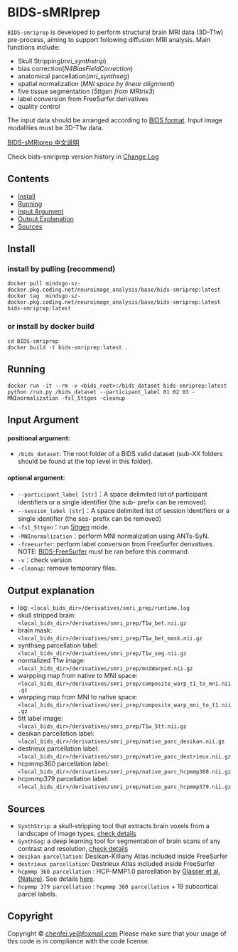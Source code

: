 

# BIDS-sMRIprep

`BIDS-smriprep` is developed to perform structural brain MRI data (3D-T1w) pre-process, aiming to support following diffusion MRI analysis. Main functions include:
- Skull Stripping(*mri_synthstrip*)
- bias correction(*N4BiasFieldCorrection*)
- anatomical parcellation(*mri_synthseg*)
- spatial normalization (*MNI space by linear alignment*)
- five tissue segmentation (*5ttgen from MRtrix3*)
- label conversion from FreeSurfer derivatives
- quality control

The input data should be arranged according to [BIDS format](https://bids.neuroimaging.io/). Input image modalities must be 3D-T1w data. 

[BIDS-sMRIprep 中文说明](resources/README_Chs.md)

Check bids-smriprep version history in [Change Log](resources/CHANGELOG.md)

## Contents
* [Install](#Install)
* [Running](#running)
* [Input Argument](#input-argument)
* [Output Explanation](#output-explanation)
* [Sources](#sources)

## Install
### install by pulling (recommend)
```
docker pull mindsgo-sz-docker.pkg.coding.net/neuroimage_analysis/base/bids-smriprep:latest
docker tag  mindsgo-sz-docker.pkg.coding.net/neuroimage_analysis/base/bids-smriprep:latest  bids-smriprep:latest
```

### or install by docker build
```
cd BIDS-smriprep
docker build -t bids-smriprep:latest .
```

## Running
```
docker run -it --rm -v <bids_root>:/bids_dataset bids-smriprep:latest python /run.py /bids_dataset --participant_label 01 02 03 -MNInormalization -fsl_5ttgen -cleanup
```

## Input Argument
####   positional argument:
-   `/bids_dataset`: The root folder of a BIDS valid dataset (sub-XX folders should be found at the top level in this folder).

####   optional argument:
-   `--participant_label [str]`：A space delimited list of participant identifiers or a single identifier (the sub- prefix can be removed)
-   `--session_label [str]`：A space delimited list of session identifiers or a single identifier (the ses- prefix can be removed)
- `-fsl_5ttgen`：run [5ttgen](https://mrtrix.readthedocs.io/en/dev/reference/commands/5ttgen.html) mode.
- `-MNInormalization`：perform MNI normalization using ANTs-SyN.
- `-freesurfer`: perform label conversion from FreeSurfer derivatives. NOTE: [BIDS-FreeSurfer](https://github.com/chenfei-ye/BIDS-freesurfer) must be ran before this command. 
- `-v`：check version 
- `-cleanup`: remove temporary files.


## Output explanation
-   log:  `<local_bids_dir>/derivatives/smri_prep/runtime.log`
-   skull stripped brain:  `<local_bids_dir>/derivatives/smri_prep/T1w_bet.nii.gz`
-   brain mask:  `<local_bids_dir>/derivatives/smri_prep/T1w_bet_mask.nii.gz`
-   synthseg parcellation label:  `<local_bids_dir>/derivatives/smri_prep/T1w_seg.nii.gz`
-   normalized T1w image: `<local_bids_dir>/derivatives/smri_prep/mniWarped.nii.gz`
-   warpping map from native to MNI space:  `<local_bids_dir>/derivatives/smri_prep/composite_warp_t1_to_mni.nii.gz`
-   warpping map from MNI to native space:  `<local_bids_dir>/derivatives/smri_prep/composite_warp_mni_to_t1.nii.gz`
-  5tt label image:  `<local_bids_dir>/derivatives/smri_prep/T1w_5tt.nii.gz`
-  desikan parcellation label: `<local_bids_dir>/derivatives/smri_prep/native_parc_desikan.nii.gz`
-  destrieux parcellation label: `<local_bids_dir>/derivatives/smri_prep/native_parc_destrieux.nii.gz`
-  hcpmmp360 parcellation label: `<local_bids_dir>/derivatives/smri_prep/native_parc_hcpmmp360.nii.gz`
-  hcpmmp379 parcellation label: `<local_bids_dir>/derivatives/smri_prep/native_parc_hcpmmp379.nii.gz`

## Sources
- `SynthStrip`: a skull-stripping tool that extracts brain voxels from a landscape of image types, [check details](https://surfer.nmr.mgh.harvard.edu/docs/synthstrip/)
- `SynthSeg`: a deep learning tool for segmentation of brain scans of any contrast and resolution, [check details](https://github.com/BBillot/SynthSeg)
- `desikan parcellation`: Desikan-Killiany Atlas included inside FreeSurfer
- `destrieux parcellation`: Destrieux Atlas included inside FreeSurfer
- `hcpmmp 360 parcellation`  : HCP-MMP1.0 parcellation by  [Glasser et al. (Nature)](http://www.nature.com/nature/journal/v536/n7615/full/nature18933.html). See details  [here](https://cjneurolab.org/2016/11/22/hcp-mmp1-0-volumetric-nifti-masks-in-native-structural-space/).
- `hcpmmp 379 parcellation`  : `hcpmmp 360 parcellation` + 19 subcortical parcel labels.

## Copyright
Copyright © chenfei.ye@foxmail.com
Please make sure that your usage of this code is in compliance with the code license.


